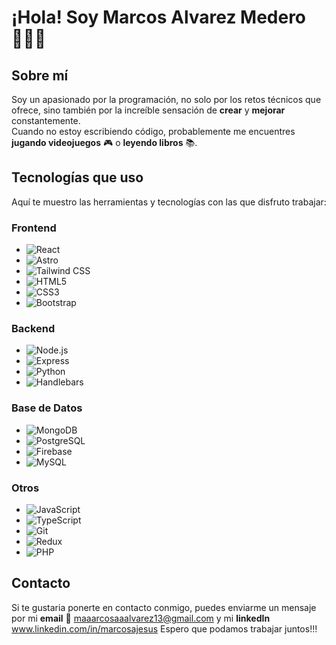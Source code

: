 #  ¡Hola! Soy Marcos Alvarez Medero 🙋🏻‍♂️

## Sobre mí  
Soy un apasionado por la programación, no solo por los retos técnicos que ofrece, sino también por la increíble sensación de **crear** y **mejorar** constantemente.   
Cuando no estoy escribiendo código, probablemente me encuentres **jugando videojuegos** 🎮 o **leyendo libros** 📚.

## Tecnologías que uso  

Aquí te muestro las herramientas y tecnologías con las que disfruto trabajar:  

### **Frontend**  
- ![React](https://img.shields.io/badge/-React-61DAFB?style=for-the-badge&logo=react&logoColor=white)  
- ![Astro](https://img.shields.io/badge/-Astro-FF5D01?style=for-the-badge&logo=astro&logoColor=white)  
- ![Tailwind CSS](https://img.shields.io/badge/-Tailwind%20CSS-06B6D4?style=for-the-badge&logo=tailwindcss&logoColor=white)
- ![HTML5](https://img.shields.io/badge/-HTML5-E34F26?style=for-the-badge&logo=html5&logoColor=white)
- ![CSS3](https://img.shields.io/badge/-CSS3-1572B6?style=for-the-badge&logo=css3&logoColor=white)
- ![Bootstrap](https://img.shields.io/badge/-Bootstrap-7952B3?style=for-the-badge&logo=bootstrap&logoColor=white)

### **Backend**  
- ![Node.js](https://img.shields.io/badge/-Node.js-339933?style=for-the-badge&logo=nodedotjs&logoColor=white)  
- ![Express](https://img.shields.io/badge/-Express-000000?style=for-the-badge&logo=express&logoColor=white)
- ![Python](https://img.shields.io/badge/-Python-3776AB?style=for-the-badge&logo=python&logoColor=white)
- ![Handlebars](https://img.shields.io/badge/-Handlebars-F0772B?style=for-the-badge&logo=handlebarsdotjs&logoColor=white)
  

### **Base de Datos**  
- ![MongoDB](https://img.shields.io/badge/-MongoDB-47A248?style=for-the-badge&logo=mongodb&logoColor=white)  
- ![PostgreSQL](https://img.shields.io/badge/-PostgreSQL-4169E1?style=for-the-badge&logo=postgresql&logoColor=white)
- ![Firebase](https://img.shields.io/badge/-Firebase-FFCA28?style=for-the-badge&logo=firebase&logoColor=white)
- ![MySQL](https://img.shields.io/badge/-MySQL-4479A1?style=for-the-badge&logo=mysql&logoColor=white)  

### **Otros**  
- ![JavaScript](https://img.shields.io/badge/-JavaScript-F7DF1E?style=for-the-badge&logo=javascript&logoColor=black)
- ![TypeScript](https://img.shields.io/badge/TypeScript-3178C6?style=for-the-badge&logo=typescript&logoColor=white)  
- ![Git](https://img.shields.io/badge/-Git-F05032?style=for-the-badge&logo=git&logoColor=white)
- ![Redux](https://img.shields.io/badge/-Redux-764ABC?style=for-the-badge&logo=redux&logoColor=white)
- ![PHP](https://img.shields.io/badge/-PHP-777BB4?style=for-the-badge&logo=php&logoColor=white)

## Contacto  
Si te gustaria ponerte en contacto conmigo, puedes enviarme un mensaje por mi **email** 📩 maaarcosaaalvarez13@gmail.com y mi **linkedIn** www.linkedin.com/in/marcosajesus
Espero que podamos trabajar juntos!!!

